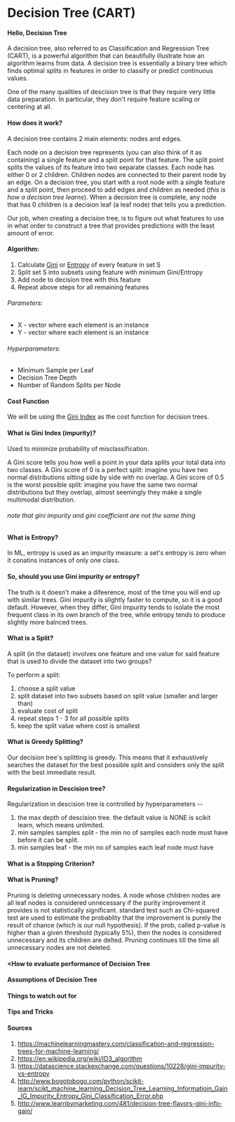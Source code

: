 # Decision Tree (CART)
#### Hello, Decision Tree
A decision tree, also referred to as Classification and Regression Tree (CART), is a powerful algorithm that can beautifully illustrate how an algorithm learns from data. A decision tree is essentially a binary tree which finds optimal splits in features in order to classify or predict continuous values. 

One of the many qualities of descision tree is that they require very little data preparation. In particular, they don't require feature scaling or centering at all.

#### How does it work?

A decision tree contains 2 main elements: nodes and edges.

Each node on a decision tree represents (you can also think of it as containing) a single feature and a split point for that feature. The split point splits the values of its feature into two separate classes. Each node has either 0 or 2 children. Children nodes are connected to their parent node by an edge. On a decision tree, you start with a root node with a single feature and a split point, then proceed to add edges and children as needed (*this is how a decision tree learns*). When a decision tree is complete, any node that has 0 children is a decision leaf (a leaf node) that tells you a prediction.

Our job, when creating a decision tree, is to figure out what features to use in what order to construct a tree that provides predictions with the least amount of error.

#### Algorithm:

1. Calculate [Gini](#gini) or [Entropy](#entropy) of every feature in set S
2. Split set S into subsets using feature with minimum Gini/Entropy
3. Add node to decision tree with this feature
4. Repeat above steps for all remaining features

###### Parameters:
* X - vector where each element is an instance
* Y - vector where each element is an instance

###### Hyperparameters:

* Minimum Sample per Leaf
* Decision Tree Depth
* Number of Random Splits per Node

#### Cost Function

We will be using the [Gini Index](#gini) as the cost function for decision trees.

#### What is Gini Index (impurity)?

Used to minimize probability of misclassification.

A Gini score tells you how well a point in your data splits your total data into two classes. A Gini score of 0 is a perfect split: imagine you have two normal distributions sitting side by side with no overlap. A Gini score of 0.5 is the worst possible split: imagine you have the same two normal distributions but they overlap, almost seemingly they make a single multimodal distribution.

###### note that gini impurity and gini coefficient are not the same thing

#### What is Entropy?
In ML, entropy is used as an impurity measure: a set's entropy is zero when it conatins instances of only one class.

#### So, should you use Gini impurity or entropy?
The truth is it doesn't make a difeerence, most of the time you will end up with similar trees. Gini impurity is slightly faster to compute, so it is a good default. However, when they differ, Gini Impurity tends to isolate the most frequent class in its own branch of the tree, while entropy tends to produce slightly more balnced trees.

#### What is a Split?

A split (in the dataset) involves one feature and one value for said feature that is used to divide the dataset into two groups?

To perform a split:
1. choose a split value
2. split dataset into two subsets based on split value (smaller and larger than)
3. evaluate cost of split
4. repeat steps 1 - 3 for all possible splits
5. keep the split value where cost is smallest

#### What is Greedy Splitting?

Our decision tree's splitting is greedy. This means that it exhaustively searches the dataset for the best possible split and considers only the split with the best immediate result.

#### Regularization in Descision tree?
Regularization in descision tree is controlled by hyperparameters -- 
1. the max depth of descision tree. the default value is NONE is scikit learn, which means unlimited.
2. min samples samples split - the min no of samples each node must have before it can be split.
3. min samples leaf - the min no of samples each leaf node must have


#### What is a Stopping Criterion?

#### What is Pruning?
Pruning is deleting unnecessary nodes. A node whose children nodes are all leaf nodes is considered unnecessary if the purity improvement it provides is not statistically significant. standard test such as Chi-squared test are used to estimate the probablity that the improvement is purely the result of chance (which is our null hypothesis). If the prob, called p-value is higher than a given threshold (typically 5%), then the nodes is considered unnecessary and its children are delted. Pruning continues till the time all unnecessary nodes are not deleted.

#### <How to evaluate performance of Decision Tree

#### Assumptions of Decision Tree

#### Things to watch out for

#### Tips and Tricks

#### Sources
1. https://machinelearningmastery.com/classification-and-regression-trees-for-machine-learning/
2. https://en.wikipedia.org/wiki/ID3_algorithm
3. https://datascience.stackexchange.com/questions/10228/gini-impurity-vs-entropy
4. http://www.bogotobogo.com/python/scikit-learn/scikt_machine_learning_Decision_Tree_Learning_Informatioin_Gain_IG_Impurity_Entropy_Gini_Classification_Error.php
5. http://www.learnbymarketing.com/481/decision-tree-flavors-gini-info-gain/
